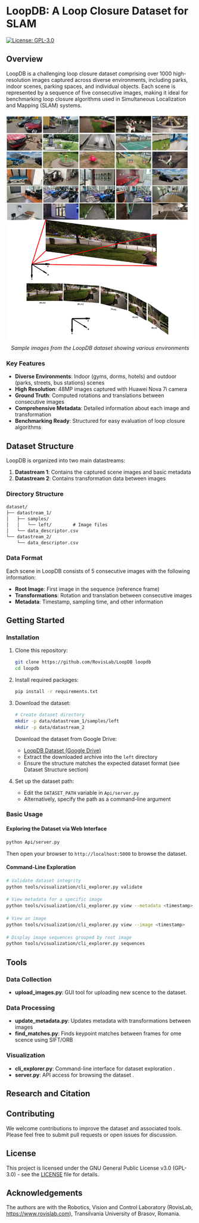 # LoopDB: A Loop Closure Dataset for SLAM

[![License: GPL-3.0](https://img.shields.io/badge/License-GPL%203.0-blue.svg)](https://www.gnu.org/licenses/gpl-3.0)


## Overview

LoopDB is a challenging loop closure dataset comprising over 1000 high-resolution images captured across diverse environments, including parks, indoor scenes, parking spaces, and individual objects. Each scene is represented by a sequence of five consecutive images, making it ideal for benchmarking loop closure algorithms used in Simultaneous Localization and Mapping (SLAM) systems.

<p align="center">
  <img src="docs/images/dataset_samples.png" alt="LoopDB Sample Images" width="800"/>
  <br>
  <em>Sample images from the LoopDB dataset showing various environments</em>
</p>

### Key Features

- **Diverse Environments**: Indoor (gyms, dorms, hotels) and outdoor (parks, streets, bus stations) scenes
- **High Resolution**: 48MP images captured with Huawei Nova 7i camera
- **Ground Truth**: Computed rotations and translations between consecutive images
- **Comprehensive Metadata**: Detailed information about each image and transformation
- **Benchmarking Ready**: Structured for easy evaluation of loop closure algorithms

## Dataset Structure

LoopDB is organized into two main datastreams:

1. **Datastream 1**: Contains the captured scene images and basic metadata
2. **Datastream 2**: Contains transformation data between images

### Directory Structure

```
dataset/
├── datastream_1/
│   ├── samples/
│   │   └── left/        # Image files
│   └── data_descriptor.csv
└── datastream_2/
    └── data_descriptor.csv
```

### Data Format

Each scene in LoopDB consists of 5 consecutive images with the following information:

- **Root Image**: First image in the sequence (reference frame)
- **Transformations**: Rotation and translation between consecutive images
- **Metadata**: Timestamp, sampling time, and other information

## Getting Started

### Installation

1. Clone this repository:
   ```bash
   git clone https://github.com/RovisLab/LoopDB loopdb
   cd loopdb
   ```

2. Install required packages:
   ```bash
   pip install -r requirements.txt
   ```
3. Download the dataset:
   ```bash
   # Create dataset directory
   mkdir -p data/datastream_1/samples/left
   mkdir -p data/datastream_2
   ```

   Download the dataset from Google Drive:
   - [LoopDB Dataset (Google Drive)](https://rb.gy/ppr5xj)
   - Extract the downloaded archive into the `left` directory
   - Ensure the structure matches the expected dataset format (see Dataset Structure section)
   
4. Set up the dataset path:
   - Edit the `DATASET_PATH` variable in `Api/server.py` 
   - Alternatively, specify the path as a command-line argument

### Basic Usage

#### Exploring the Dataset via Web Interface

```bash
python Api/server.py
```

Then open your browser to `http://localhost:5000` to browse the dataset.

#### Command-Line Exploration

```bash
# Validate dataset integrity
python tools/visualization/cli_explorer.py validate

# View metadata for a specific image
python tools/visualization/cli_explorer.py view --metadata <timestamp>

# View an image
python tools/visualization/cli_explorer.py view --image <timestamp>

# Display image sequences grouped by root image
python tools/visualization/cli_explorer.py sequences
```

## Tools

### Data Collection

- **upload_images.py**: GUI tool for uploading new scence to the dataset.

### Data Processing

- **update_metadata.py**: Updates metadata with transformations between images
- **find_matches.py**: Finds keypoint matches between frames for ome scence using SIFT/ORB

### Visualization

- **cli_explorer.py**: Command-line interface for dataset exploration .
- **server.py**: API access for browsing the dataset .

## Research and Citation


## Contributing

We welcome contributions to improve the dataset and associated tools. Please feel free to submit pull requests or open issues for discussion.

## License

This project is licensed under the GNU General Public License v3.0 (GPL-3.0) - see the [LICENSE](LICENSE) file for details.


## Acknowledgements

The authors are with the Robotics, Vision and Control Laboratory (RovisLab, https://www.rovislab.com), Transilvania University of Brasov, Romania.